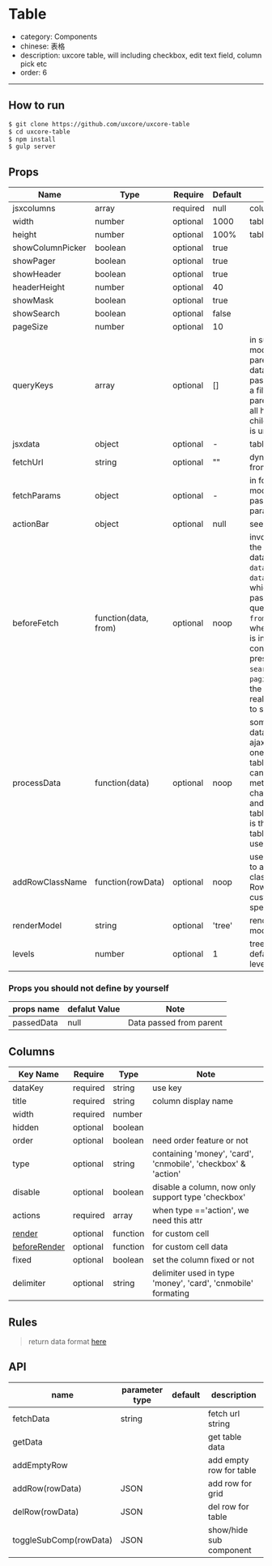 # Table

- category: Components
- chinese: 表格
- description: uxcore table, will including checkbox, edit text field, column pick etc
- order: 6

---


## How to run

```sh
$ git clone https://github.com/uxcore/uxcore-table
$ cd uxcore-table
$ npm install
$ gulp server
```

## Props

|Name            |Type                |Require |Default|Note |
|---             |---                 |---     |---    |---|
|jsxcolumns      |array               |required|null   |columns config|
|width           |number              |optional|1000   |table width |
|height          |number              |optional|100%   |table height |
|showColumnPicker|boolean             |optional|true   ||
|showPager       |boolean             |optional|true   ||
|showHeader      |boolean             |optional|true   ||
|headerHeight    |number              |optional|40     ||
|showMask        |boolean             |optional|true   ||
|showSearch      |boolean             |optional|false  || 
|pageSize        |number              |optional|10     ||
|queryKeys       |array               |optional|[]     |in subComp mode, it tells parent what datas need to pass to child, like a filter, the parent will pass all his data to his child if queryKey is undefined|
|jsxdata         |object              |optional|-      |table data|
|fetchUrl        |string              |optional|""     |dynamic get data from server |
|fetchParams     |object              |optional|-      |in form-table  mode, form will pass fetch params for table |
|actionBar       |object              |optional|null   |see Usage to get  |
|beforeFetch     |function(data, from)|optional|noop   |invoked before the table fetch data, two params `data` and `from`, `data` is the one which will be passed as querys in ajax, `from` means where the fetch is invoked containing 3 preset values `search`,`order` & `pagination`.return the data you really want ajax to send.|
|processData     |function(data)      |optional|noop   |sometimes the data fetched via ajax is not the one which you or table want, you can use this method to change the data and return it to table. the param is the data which table is ready to use for rendering|
|addRowClassName |function(rowData)   |optional|noop   |user can use this to add className to the Row, in order to custom the specific row.|
| renderModel | string | optional | 'tree' | render to tree model |
| levels | number | optional | 1 | tree model, default expand level number |


### Props you should not define by yourself

|props name       |  defalut Value  |  Note   | 
|-----------      |  ------         |  -----    |
|passedData       |  null           |  Data passed from parent|



## Columns


|Key Name       |  Require  |  Type       | Note   | 
|-----------    |  ------   |  ---------- | -----  |
|dataKey        |  required |  string     | use key |
|title          |  required |  string     | column display name |
|width          |  required |  number     |   |
|hidden         |  optional |  boolean    |   |
|order          |  optional |  boolean    | need order feature or not |
|type           |  optional |  string     | containing 'money', 'card', 'cnmobile', 'checkbox' & 'action' |
|disable        |  optional |  boolean    | disable a column, now only support type 'checkbox'|
|actions        |  required |  array      | when type =='action', we need this attr |
|[render](https://github.com/uxcore/uxcore-table/issues/30)        |  optional |  function    | for custom cell |
|[beforeRender](https://github.com/uxcore/uxcore-table/issues/30)  |  optional |  function    | for custom cell data |
|fixed         |  optional |  boolean    |  set the column fixed or not  |
|delimiter      |  optional |  string     | delimiter used in type 'money', 'card', 'cnmobile' formating|



## Rules

 > return data format [here](http://gitlab.alibaba-inc.com/alinw/yosemite/issues/18) 


## API

|name| parameter type|default|description|
|----|----|-------|-----------|
|fetchData |string|  | fetch url string|
|getData|	|	| get table data	|
|addEmptyRow|	 |	| add empty row for table|
|addRow(rowData)| JSON|		|add row for grid|
|delRow(rowData)| JSON|| del row for table|
|toggleSubComp(rowData)|JSON | | show/hide sub component|
